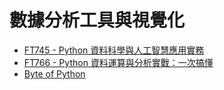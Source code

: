 # 數據分析工具與視覺化

- [FT745 - Python 資料科學與人工智慧應用實務](http://www.flag.com.tw/books/product/FT745) 
- [FT766 - Python 資料運算與分析實戰：一次搞懂](http://www.flag.com.tw/books/product/FT766)
- [Byte of Python](https://python.swaroopch.com/)

